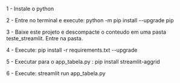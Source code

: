 1 - Instale o python

2 - Entre no terminal e execute: python -m pip install --upgrade pip

3 - Baixe este projeto e descompacte o conteudo em uma pasta teste_streamlit. Entre na pasta.

4 - Execute: pip install -r requirements.txt --upgrade

5 - Executar para o app_tabela.py : pip install streamlit-aggrid

6 - Execute: streamlit run app_tabela.py
